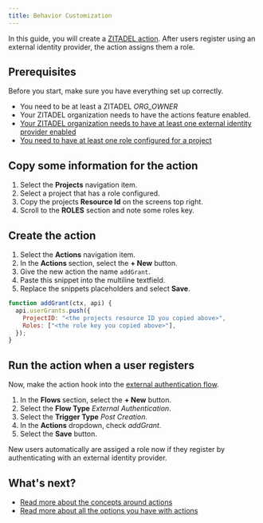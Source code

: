 ```yaml
---
title: Behavior Customization
---
```


In this guide, you will create a
[ZITADEL action](../../../concepts/features/actions). After users register using
an external identity provider, the action assigns them a role.

## Prerequisites

Before you start, make sure you have everything set up correctly.

- You need to be at least a ZITADEL _ORG_OWNER_
- Your ZITADEL organization needs to have the actions feature enabled.
  <!-- TODO: How to enable it for SaaS ZITADEL? -->
- [Your ZITADEL organization needs to have at least one external identity provider enabled](../../integrate/identity-brokering)
- [You need to have at least one role configured for a project](../console/projects)

## Copy some information for the action

1. Select the **Projects** navigation item.
1. Select a project that has a role configured.
1. Copy the projects **Resource Id** on the screens top right.
1. Scroll to the **ROLES** section and note some roles key.

## Create the action

1. Select the **Actions** navigation item.
1. In the **Actions <i class="las la-code"></i>** section, select the **+ New**
   button.
1. Give the new action the name `addGrant`.
1. Paste this snippet into the multiline textfield.
1. Replace the snippets placeholders and select **Save**.

```js
function addGrant(ctx, api) {
  api.userGrants.push({
    ProjectID: "<the projects resource ID you copied above>",
    Roles: ["<the role key you copied above>"],
  });
}
```

## Run the action when a user registers

Now, make the action hook into the
[external authentication flow](../../../apis/actions#external-authentication-flow).

1. In the **Flows <i class="las la-exchange-alt"></i>** section, select the **+
   New** button.
1. Select the **Flow Type** _External Authentication_.
1. Select the **Trigger Type** _Post Creation_.
1. In the **Actions** dropdown, check _addGrant_.
1. Select the **Save** button.

<!-- TODO: ## Test if your action works -->

New users automatically are assiged a role now if they register by
authenticating with an external identity provider.

## What's next?

- [Read more about the concepts around actions](../../../concepts/features/actions)
- [Read more about all the options you have with actions](../../../apis/actions)
